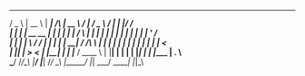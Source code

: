    ___           _____    ______              _____    __    ___     _____   _  __  
  / _ \         |  __ \  |  ____|     /\     |  __ \  /_ |  / _ \   / ____| | |/ /  
 | | | | __  __ | |  | | | |__       /  \    | |  | |  | | | | | | | |      | ' /   
 | | | | \ \/ / | |  | | |  __|     / /\ \   | |  | |  | | | | | | | |      |  <    
 | |_| |  >  <  | |__| | | |____   / ____ \  | |__| |  | | | |_| | | |____  | . \   
  \___/  /_/\_\ |_____/  |______| /_/    \_\ |_____/   |_|  \___/   \_____| |_|\_\  

